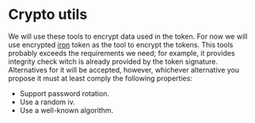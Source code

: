 Crypto utils
============
We will use these tools to encrypt data used in the token. For now we will
use encrypted [iron](https://github.com/hueniverse/iron#introduction) token
as the tool to encrypt the tokens. This tools probably exceeds the requirements
we need; for example, it provides integrity check witch is already provided
by the token signature. Alternatives for it will be accepted, however, whichever
alternative you propose it must at least comply the following properties:

- Support password rotation.
- Use a random iv.
- Use a well-known algorithm.



